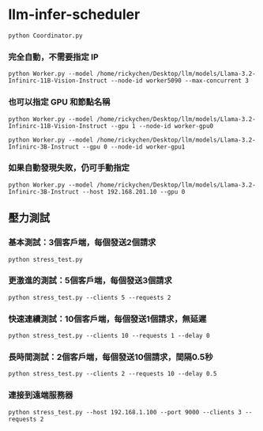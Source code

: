 # llm-infer-scheduler

```
python Coordinator.py
```


### 完全自動，不需要指定 IP
```
python Worker.py --model /home/rickychen/Desktop/llm/models/Llama-3.2-Infinirc-11B-Vision-Instruct --node-id worker5090 --max-concurrent 3
```

### 也可以指定 GPU 和節點名稱
```
python Worker.py --model /home/rickychen/Desktop/llm/models/Llama-3.2-Infinirc-11B-Vision-Instruct --gpu 1 --node-id worker-gpu0
```
```
python Worker.py --model /home/rickychen/Desktop/llm/models/Llama-3.2-Infinirc-3B-Instruct --gpu 0 --node-id worker-gpu1
```
### 如果自動發現失敗，仍可手動指定
```
python Worker.py --model /home/rickychen/Desktop/llm/models/Llama-3.2-Infinirc-3B-Instruct --host 192.168.201.10 --gpu 0
```


## 壓力測試

### 基本測試：3個客戶端，每個發送2個請求
```
python stress_test.py
```
### 更激進的測試：5個客戶端，每個發送3個請求
```
python stress_test.py --clients 5 --requests 2
```
### 快速連續測試：10個客戶端，每個發送1個請求，無延遲
```
python stress_test.py --clients 10 --requests 1 --delay 0
```

### 長時間測試：2個客戶端，每個發送10個請求，間隔0.5秒
```
python stress_test.py --clients 2 --requests 10 --delay 0.5
```
### 連接到遠端服務器
```
python stress_test.py --host 192.168.1.100 --port 9000 --clients 3 --requests 2
```